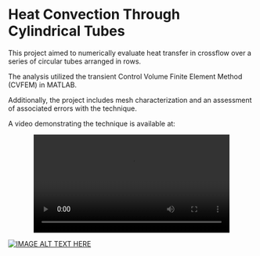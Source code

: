 # Heat Convection Through Cylindrical Tubes

This project aimed to numerically evaluate heat transfer in crossflow over a series of circular tubes arranged in rows. 

The analysis utilized the transient Control Volume Finite Element Method (CVFEM) in MATLAB.

Additionally, the project includes mesh characterization and an assessment of associated errors with the technique.

A video demonstrating the technique is available at:

<div align="center">
  <video src="[myvideo.mp4](https://img.youtube.com/vi/4YCkdnhKCBk/0.jpg)" width="400" />
</div>

[![IMAGE ALT TEXT HERE](https://img.youtube.com/vi/4YCkdnhKCBk/0.jpg)]()


